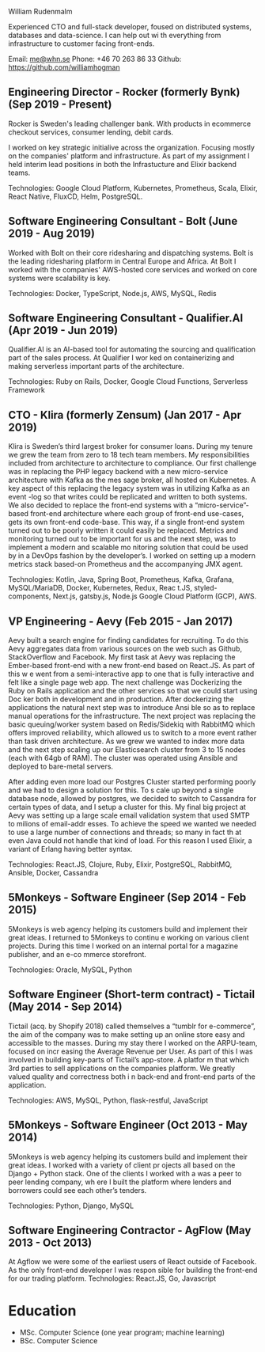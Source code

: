 William Rudenmalm

Experienced CTO and full-stack developer, foused on distributed
systems, databases and data-science. I can help out wi th everything
from infrastructure to customer facing front-ends.

Email: me@whn.se
Phone: +46 70 263 86 33
Github: https://github.com/williamhogman

## Engineering Director - Rocker (formerly Bynk) (Sep 2019 - Present)

Rocker is Sweden's leading challenger bank. With products in ecommerce
checkout services, consumer lending, debit cards.

I worked on key strategic initialive across the organization. Focusing
mostly on the companies' platform and infrastructure. As part of my
assignment I held interim lead positions in both the Infrastucture and
Elixir backend teams.

Technologies: Google Cloud Platform, Kubernetes, Prometheus, Scala,
Elixir, React Native, FluxCD, Helm, PostgreSQL.

## Software Engineering Consultant - Bolt (June 2019 - Aug 2019)

Worked with Bolt on their core ridesharing and dispatching
systems. Bolt is the leading ridesharing platform in Central Europe
and Africa. At Bolt I worked with the companies' AWS-hosted core
services and worked on core systems were scalability is key.

Technologies: Docker, TypeScript, Node.js, AWS, MySQL, Redis

## Software Engineering Consultant - Qualifier.AI (Apr 2019 - Jun 2019)

Qualifier.AI is an AI-based tool for automating the sourcing and
qualification part of the sales process. At Qualifier I wor ked on
containerizing and making serverless important parts of the
architecture.

Technologies: Ruby on Rails, Docker, Google Cloud Functions,
Serverless Framework


## CTO - Klira (formerly Zensum) (Jan 2017 - Apr 2019)

Klira is Sweden’s third largest broker for consumer loans. During my
tenure we grew the team from zero to 18 tech team members. My
responsibilities included from architecture to architecture to
compliance.  Our first challenge was in replacing the PHP legacy
backend with a new micro-service architecture with Kafka as the mes
sage broker, all hosted on Kubernetes. A key aspect of this replacing
the legacy system was in utilizing Kafka as an event -log so that
writes could be replicated and written to both systems.  We also
decided to replace the front-end systems with a “micro-service”-based
front-end architecture where each group of front-end use-cases, gets
its own front-end code-base. This way, if a single front-end system
turned out to be poorly written it could easily be replaced.  Metrics
and monitoring turned out to be important for us and the next step,
was to implement a modern and scalable mo nitoring solution that could
be used by in a DevOps fashion by the developer’s. I worked on setting
up a modern metrics stack based-on Prometheus and the accompanying JMX
agent.

Technologies: Kotlin, Java, Spring Boot, Prometheus, Kafka, Grafana, MySQL/MariaDB, Docker, Kubernetes, Redux, Reac t.JS, styled-components, Next.js, gatsby.js, Node.js Google Cloud Platform (GCP), AWS.

## VP Engineering - Aevy (Feb 2015 - Jan 2017)

Aevy built a search engine for finding candidates for recruiting. To
do this Aevy aggregates data from various sources on the web such as
Github, StackOverflow and Facebook.  My first task at Aevy was
replacing the Ember-based front-end with a new front-end based on
React.JS. As part of this w e went from a semi-interactive app to one
that is fully interactive and felt like a single page web app.  The
next challenge was Dockerizing the Ruby on Rails application and the
other services so that we could start using Doc ker both in
development and in production. After dockerizing the applications the
natural next step was to introduce Ansi ble so as to replace manual
operations for the infrastructure.  The next project was replacing the
basic queuing/worker system based on Redis/Sidekiq with RabbitMQ which
offers improved reliability, which allowed us to switch to a more
event rather than task driven architecture.  As we grew we wanted to
index more data and the next step scaling up our Elasticsearch cluster
from 3 to 15 nodes (each with 64gb of RAM). The cluster was operated using
Ansible and deployed to bare-metal servers.

After adding even more load our Postgres Cluster started performing
poorly and we had to design a solution for this. To s cale up beyond a
single database node, allowed by postgres, we decided to switch to
Cassandra for certain types of data, and I setup a cluster for this.
My final big project at Aevy was setting up a large scale email
validation system that used SMTP to milions of email-addr esses. To
achieve the speed we wanted we needed to use a large number of
connections and threads; so many in fact th at even Java could not
handle that kind of load. For this reason I used Elixir, a variant of
Erlang having better syntax.

Technologies: React.JS, Clojure, Ruby, Elixir, PostgreSQL, RabbitMQ, Ansible, Docker, Cassandra

## 5Monkeys - Software Engineer (Sep 2014 - Feb 2015)

5Monkeys is web agency helping its customers build and implement their
great ideas. I returned to 5Monkeys to continu e working on various
client projects. During this time I worked on an internal portal for a
magazine publisher, and an e-co mmerce storefront.

Technologies: Oracle, MySQL, Python

## Software Engineer (Short-term contract) - Tictail (May 2014 - Sep 2014)

Tictail (acq. by Shopify 2018) called themselves a “tumblr for
e-commerce”, the aim of the company was to make setting up an online
store easy and accessible to the masses. During my stay there I worked
on the ARPU-team, focused on incr easing the Average Revenue per
User. As part of this I was involved in building key-parts of
Tictail’s app-store. A platfor m that which 3rd parties to sell
applications on the companies platform. We greatly valued quality and
correctness both i n back-end and front-end parts of the application.

Technologies: AWS, MySQL, Python, flask-restful, JavaScript

## 5Monkeys - Software Engineer (Oct 2013 - May 2014)

5Monkeys is web agency helping its customers build and implement their
great ideas. I worked with a variety of client pr ojects all based on
the Django + Python stack. One of the clients I worked with a was a
peer to peer lending company, wh ere I built the platform where
lenders and borrowers could see each other’s tenders.

Technologies: Python, Django, MySQL

## Software Engineering Contractor - AgFlow (May 2013 - Oct 2013)

At Agflow we were some of the earliest users of React outside of
Facebook. As the only front-end developer I was respon sible for
building the front-end for our trading platform.  Technologies:
React.JS, Go, Javascript

# Education

- MSc. Computer Science (one year program; machine learning)
- BSc. Computer Science
